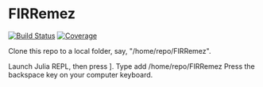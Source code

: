 # FIRRemez

[![Build Status](https://github.com/RCCWang/FIRRemez.jl/workflows/CI/badge.svg)](https://github.com/RCCWang/FIRRemez.jl/actions)
[![Coverage](https://codecov.io/gh/RCCWang/FIRRemez.jl/branch/master/graph/badge.svg)](https://codecov.io/gh/RCCWang/FIRRemez.jl)

Clone this repo to a local folder, say, "/home/repo/FIRRemez".

Launch Julia REPL, then press ].
Type add /home/repo/FIRRemez
Press the backspace key on your computer keyboard.
